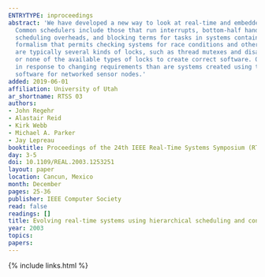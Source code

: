 ```yaml
---
ENTRYTYPE: inproceedings
abstract: 'We have developed a new way to look at real-time and embedded software: as a collection of execution environments created by a hierarchy of schedulers.
  Common schedulers include those that run interrupts, bottom-half handlers, threads, and events. We have created algorithms for deriving response times,
  scheduling overheads, and blocking terms for tasks in systems containing multiple execution environments. We have also created task scheduler logic, a
  formalism that permits checking systems for race conditions and other errors. Concurrency analysis of low-level software is challenging because there
  are typically several kinds of locks, such as thread mutexes and disabling interrupts, and groups of cooperating tasks may need to acquire some, all,
  or none of the available types of locks to create correct software. Our high level goal is to create systems that are evolvable: they are easier to modify
  in response to changing requirements than are systems created using traditional techniques. We have applied our approach to two case studies in evolving
  software for networked sensor nodes.'
added: 2019-06-01
affiliation: University of Utah
ar_shortname: RTSS 03
authors:
- John Regehr
- Alastair Reid
- Kirk Webb
- Michael A. Parker
- Jay Lepreau
booktitle: Proceedings of the 24th IEEE Real-Time Systems Symposium (RTSS 2003)
day: 3-5
doi: 10.1109/REAL.2003.1253251
layout: paper
location: Cancun, Mexico
month: December
pages: 25-36
publisher: IEEE Computer Society
read: false
readings: []
title: Evolving real-time systems using hierarchical scheduling and concurrency analysis
year: 2003
topics:
papers:
---
```


{% include links.html %}
